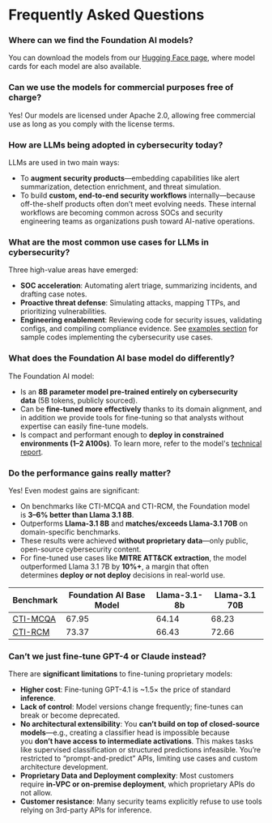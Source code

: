 # Frequently Asked Questions

### Where can we find the Foundation AI models?
You can download the models from our [Hugging Face page](https://huggingface.co/fdtn-ai), where model cards for each model are also available.

### Can we use the models for commercial purposes free of charge?
Yes! Our models are licensed under Apache 2.0, allowing free commercial use as long as you comply with the license terms.

### How are LLMs being adopted in cybersecurity today?
LLMs are used in two main ways:
- To **augment security products**—embedding capabilities like alert summarization, detection enrichment, and threat simulation.
- To build **custom, end-to-end security workflows** internally—because off-the-shelf products often don’t meet evolving needs.
These internal workflows are becoming common across SOCs and security engineering teams as organizations push toward AI-native operations.

### What are the most common use cases for LLMs in cybersecurity?
Three high-value areas have emerged:
- **SOC acceleration**: Automating alert triage, summarizing incidents, and drafting case notes.
- **Proactive threat defense**: Simulating attacks, mapping TTPs, and prioritizing vulnerabilities.
- **Engineering enablement**: Reviewing code for security issues, validating configs, and compiling compliance evidence.
See [examples section](https://github.com/RobustIntelligence/foundation-ai-cookbook/tree/main/2_examples) for sample codes implementing the cybersecurity use cases.

### What does the Foundation AI base model do differently?
The Foundation AI model:
- Is an **8B parameter model pre-trained entirely on cybersecurity data** (5B tokens, publicly sourced).
- Can be **fine-tuned more effectively** thanks to its domain alignment, and in addition we provide tools for fine-tuning so that analysts without expertise can easily fine-tune models.
- Is compact and performant enough to **deploy in constrained environments (1–2 A100s)**.
To learn more, refer to the model's [technical report](https://arxiv.org/abs/2504.21039).

### Do the performance gains really matter?
Yes! Even modest gains are significant:
- On benchmarks like CTI-MCQA and CTI-RCM, the Foundation model is **3–6% better than Llama 3.1 8B**.
- Outperforms **Llama-3.1 8B** and **matches/exceeds Llama-3.1 70B** on domain-specific benchmarks.
- These results were achieved **without proprietary data**—only public, open-source cybersecurity content.
- For fine-tuned use cases like **MITRE ATT&CK extraction**, the model outperformed Llama 3.1 7B by **10%+**, a margin that often determines **deploy or not deploy** decisions in real-world use.

| **Benchmark** | **Foundation AI Base Model** | **Llama-3.1-8b**  | **Llama-3.1 70B** |
| --- | --- | --- | --- |
| [CTI-MCQA](https://proceedings.neurips.cc/paper_files/paper/2024/hash/5acd3c628aa1819fbf07c39ef73e7285-Abstract-Datasets_and_Benchmarks_Track.html) | 67.95 | 64.14 | 68.23 |
| [CTI-RCM](https://proceedings.neurips.cc/paper_files/paper/2024/hash/5acd3c628aa1819fbf07c39ef73e7285-Abstract-Datasets_and_Benchmarks_Track.html) | 73.37 | 66.43 | 72.66 |

### Can’t we just fine-tune GPT-4 or Claude instead?
There are **significant limitations** to fine-tuning proprietary models:
- **Higher cost**: Fine-tuning GPT-4.1 is ~1.5× the price of standard **inference**.
- **Lack of control**: Model versions change frequently; fine-tunes can break or become deprecated.
- **No architectural extensibility**: You **can’t build on top of closed-source models**—e.g., creating a classifier head is impossible because you **don’t have access to intermediate activations**. This makes tasks like supervised classification or structured predictions infeasible. You’re restricted to “prompt-and-predict” APIs, limiting use cases and custom architecture development.
- **Proprietary Data and Deployment complexity**: Most customers require **in-VPC or on-premise deployment**, which proprietary APIs do not allow.
- **Customer resistance**: Many security teams explicitly refuse to use tools relying on 3rd-party APIs for inference.

